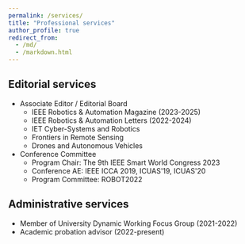 ```yaml
---
permalink: /services/
title: "Professional services"
author_profile: true
redirect_from: 
  - /md/
  - /markdown.html
---
```


## Editorial services
* Associate Editor / Editorial Board
  * IEEE Robotics & Automation Magazine (2023-2025)
  * IEEE Robotics & Automation Letters (2022-2024)
  * IET Cyber-Systems and Robotics
  * Frontiers in Remote Sensing
  * Drones and Autonomous Vehicles
* Conference Committee
  * Program Chair: The 9th IEEE Smart World Congress 2023
  * Conference AE: IEEE ICCA 2019, ICUAS'19, ICUAS'20
  * Program Committee: ROBOT2022

## Administrative services

* Member of University Dynamic Working Focus Group (2021-2022)
* Academic probation advisor (2022-present)
